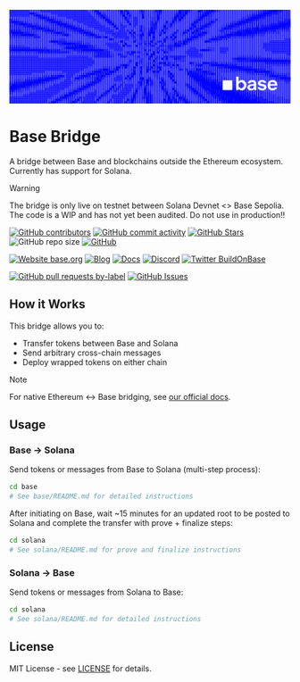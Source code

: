 ![Base](logo.png)

# Base Bridge

A bridge between Base and blockchains outside the Ethereum ecosystem. Currently has support for Solana.

> [!WARNING]
>
> The bridge is only live on testnet between Solana Devnet <> Base Sepolia. The code is a WIP and has not yet been audited. Do not use in production!!

<!-- Badge row 1 - status -->

[![GitHub contributors](https://img.shields.io/github/contributors/base/bridge)](https://github.com/base/bridge/graphs/contributors)
[![GitHub commit activity](https://img.shields.io/github/commit-activity/w/base/bridge)](https://github.com/base/bridge/graphs/commit-activity)
[![GitHub Stars](https://img.shields.io/github/stars/base/bridge.svg)](https://github.com/base/bridge/stargazers)
![GitHub repo size](https://img.shields.io/github/repo-size/base/bridge)
[![GitHub](https://img.shields.io/github/license/base/bridge?color=blue)](https://github.com/base/bridge/blob/main/LICENSE)

<!-- Badge row 2 - links and profiles -->

[![Website base.org](https://img.shields.io/website-up-down-green-red/https/base.org.svg)](https://base.org)
[![Blog](https://img.shields.io/badge/blog-up-green)](https://base.mirror.xyz/)
[![Docs](https://img.shields.io/badge/docs-up-green)](https://docs.base.org/)
[![Discord](https://img.shields.io/discord/1067165013397213286?label=discord)](https://base.org/discord)
[![Twitter BuildOnBase](https://img.shields.io/twitter/follow/BuildOnBase?style=social)](https://twitter.com/BuildOnBase)

<!-- Badge row 3 - detailed status -->

[![GitHub pull requests by-label](https://img.shields.io/github/issues-pr-raw/base/bridge)](https://github.com/base/bridge/pulls)
[![GitHub Issues](https://img.shields.io/github/issues-raw/base/bridge.svg)](https://github.com/base/bridge/issues)

## How it Works

This bridge allows you to:

- Transfer tokens between Base and Solana
- Send arbitrary cross-chain messages
- Deploy wrapped tokens on either chain

> [!NOTE]
>
> For native Ethereum ↔ Base bridging, see [our official docs](https://docs.base.org/base-chain/network-information/bridges-mainnet).

## Usage

### Base → Solana

Send tokens or messages from Base to Solana (multi-step process):

```bash
cd base
# See base/README.md for detailed instructions
```

After initiating on Base, wait ~15 minutes for an updated root to be posted to Solana and complete the transfer with prove + finalize steps:

```bash
cd solana
# See solana/README.md for prove and finalize instructions
```

### Solana → Base

Send tokens or messages from Solana to Base:

```bash
cd solana
# See solana/README.md for detailed instructions
```

## License

MIT License - see [LICENSE](LICENSE) for details.
